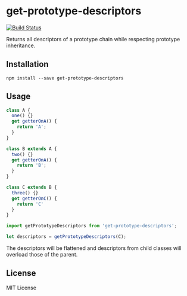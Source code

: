 # get-prototype-descriptors

[![Build Status](https://travis-ci.org/taras/get-prototype-descriptors.svg?branch=master)](https://travis-ci.org/taras/get-prototype-descriptors)

Returns all descriptors of a prototype chain while respecting prototype inheritance. 

## Installation

```
npm install --save get-prototype-descriptors
```

## Usage

```js
class A {
  one() {}
  get getterOnA() {
    return 'A';
  }
}

class B extends A {
  two() {}
  get getterOnA() {
    return 'B';
  }
}

class C extends B {
  three() {}
  get getterOnC() {
    return 'C'
  }
}

import getPrototypeDescriptors from 'get-prototype-descriptors';

let descriptors = getPrototypeDescriptors(C);
```

The descriptors will be flattened and descriptors from child classes will overload those of the parent.

## License

MIT License
